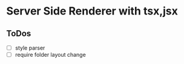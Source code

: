 # Server Side Renderer with tsx,jsx




## ToDos

- [ ] style parser
- [ ] require folder layout change
